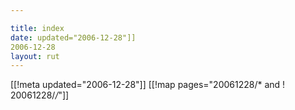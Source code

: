 ```yaml
---

title: index
date: updated="2006-12-28"]]
2006-12-28
layout: rut
---
```


[[!meta updated="2006-12-28"]]
[[!map pages="20061228/* and ! 20061228/*/*"]]
